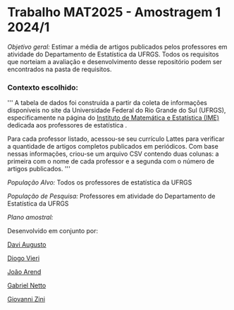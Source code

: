 # Trabalho MAT2025 - Amostragem 1 2024/1

*Objetivo geral:* Estimar a média de artigos publicados pelos professores em atividade do Departamento de Estatística da UFRGS.
Todos os requisitos que norteiam a avaliação e desenvolvimento desse repositório podem ser encontrados na pasta de requisitos.

### Contexto escolhido:

'''
A tabela de dados foi construída a partir da coleta de informações disponíveis no site da Universidade Federal do Rio Grande do Sul (UFRGS), especificamente na página do [Instituto de Matemática e Estatística (IME)](https://www.ufrgs.br/ime/professores/professores-de-estatistica/) dedicada aos professores de estatística .

Para cada professor listado, acessou-se seu currículo Lattes para verificar a quantidade de artigos completos publicados em periódicos. Com base nessas informações, criou-se um arquivo CSV contendo duas colunas: a primeira com o nome de cada professor e a segunda com o número de artigos publicados.
'''

*População Alvo:* Todos os professores de estatística da UFRGS

*População de Pesquisa:* Professores em atividade do Departamento de Estatística da UFRGS

*Plano amostral:*

Desenvolvido em conjunto por:

[Davi Augusto](https://github.com/davi-dokasi)

[Diogo Vieri](https://github.com/DiogoVBol)

[João Arend](https://github.com/arend239)

[Gabriel Netto](https://github.com/NettoGabriel)

[Giovanni Zini](https://github.com/GioZini)
